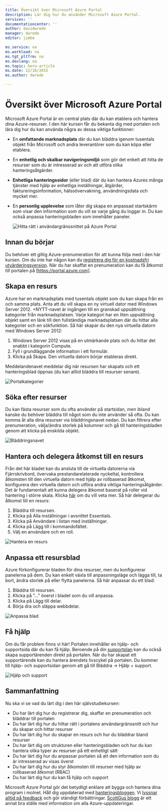 ```yaml
---
title: Översikt över Microsoft Azure Portal
description: Lär dig hur du använder Microsoft Azure Portal.
services: ''
documentationcenter: ''
author: davidwrede
manager: dwrede
editor: jimbe

ms.service: na
ms.workload: na
ms.tgt_pltfrm: na
ms.devlang: na
ms.topic: hero-article
ms.date: 12/16/2015
ms.author: dwrede

---
```

# Översikt över Microsoft Azure Portal
Microsoft Azure Portal är en central plats där du kan etablera och hantera dina Azure-resurser.  I den här kursen får du bekanta dig med portalen och lära dig hur du kan använda några av dessa viktiga funktioner:

* En **omfattande marknadsplats** där du kan bläddra igenom tusentals objekt från Microsoft och andra leverantörer som du kan köpa eller etablera.
* En **enhetlig och skalbar navigeringsmiljö** som gör det enkelt att hitta de resurser som du är intresserad av och att utföra olika hanteringsåtgärder.
* **Enhetliga hanteringssidor** (eller blad) där du kan hantera Azures många tjänster med hjälp av enhetliga inställningar, åtgärder, faktureringsinformation, hälsoövervakning, användningsdata och mycket mer.
* En **personlig upplevelse** som låter dig skapa en anpassad startskärm som visar den information som du vill se varje gång du loggar in.  Du kan också anpassa hanteringsbladen som innehåller paneler.
  
  ![Hitta rätt i användargränssnittet på Azure Portal][UIOrientation]

## Innan du börjar
Du behöver ett giltig Azure-prenumeration för att kunna följa med i den här kursen.  Om du inte har någon kan du [registrera dig för en kostnadsfri utvärderingsversion](https://azure.microsoft.com/pricing/free-trial/).  När du har skaffat en prenumeration kan du få åtkomst till portalen på [https://portal.azure.com].

## Skapa en resurs
Azure har en marknadsplats med tusentals objekt som du kan skapa från en och samma plats.  Anta att du vill skapa en ny virtuell dator med Windows Server 2012.  +NYTT-navet är ingången till en granskad uppsättning kategorier från marknadsplatsen.  Varje kategori har en liten uppsättning objekt samt en länk till den fullständiga marknadsplatsen där du hittar alla kategorier och en sökfunktion. Så här skapar du den nya virtuella datorn med Windows Server 2012:  

1. Windows Server 2012 visas på en utmärkande plats och du hittar det snabbt i kategorin Compute.  
2. Fyll i grundläggande information i ett formulär.
3. Klicka på Skapa. Den virtuella datorn börjar etableras direkt.

Meddelandenavet meddelar dig när resursen har skapats och ett hanteringsblad öppnas (du kan alltid bläddra till resurser senare).

![Portalkategorier][PortalCategories]

## Söka efter resurser
Du kan fästa resurser som du ofta använder på startsidan, men ibland kanske du behöver bläddra till något som du inte använder så ofta.  Du kan komma åt alla dina resurser via bläddringsnavet nedan.  Du kan filtrera efter prenumeration, välja/ändra storlek på kolumner och gå till hanteringsbladen genom att klicka på enskilda objekt.

![Bläddringsnavet][BrowseHub]

## Hantera och delegera åtkomst till en resurs
Från det här bladet kan du ansluta till de virtuella datorerna via Fjärrskrivbord, övervaka prestandarelaterade nyckeltal, kontrollera åtkomsten till den virtuella datorn med hjälp av rollbaserad åtkomst, konfigurera den virtuella datorn och utföra andra viktiga hanteringsåtgärder.  Det är fundamentalt att kunna delegera åtkomst baserat på roller vid hantering i större skala.  Klicka [här](active-directory/role-based-access-control-configure.md) om du vill veta mer. Så här delegerar du åtkomst till en resurs:

1. Bläddra till resursen.
2. Klicka på Alla inställningar i avsnittet Essentials.
3. Klicka på Användare i listan med inställningar.
4. Klicka på Lägg till i kommandofältet.
5. Välj en användare och en roll.

![Hantera en resurs][ManageResource]

## Anpassa ett resursblad
Azure förkonfigurerar bladen för dina resurser, men du konfigurerar panelerna på dem.  Du kan enkelt växla till anpassningsläge och lägga till, ta bort, ändra storlek på eller flytta panelerna. Så här anpassar du ett blad:

1. Bläddra till resursen.
2. Klicka på ”...” överst i bladet som du vill anpassa.
3. Klicka på Lägg till delar.
4. Börja dra och släppa webbdelar.  

![Anpassa blad][CustomizeBlades]

## Få hjälp
Om du får problem finns vi här!  Portalen innehåller en hjälp- och supportsida där du kan få hjälp.  Beroende på din [supportplan](https://azure.microsoft.com/support/plans/) kan du också skapa supportärenden direkt på portalen.  När du har skapat ett supportärende kan du hantera ärendets livscykel på portalen. Du kommer till hjälp- och supportsidan genom att gå till Bläddra -> Hjälp + support.  

![Hjälp och support][HelpSupport]

## Sammanfattning
Nu ska vi se vad du lärt dig i den här självstudiekursen:

* Du har lärt dig hur du registrerar dig, skaffar en prenumeration och bläddrar till portalen
* Du har lärt dig hur du hittar rätt i portalens användargränssnitt och hur du skapar och hittar resurser
* Du har lärt dig hur du skapar en resurs och hur du bläddrar bland resurser
* Du har lärt dig om strukturen eller hanteringsbladen och hur du kan hantera olika typer av resurser på ett enhetligt sätt
* Du har lärt dig hur du anpassar portalen så att den information som du är intresserad av visas överst
* Du har lärt dig hur du styr åtkomsten till resurser med hjälp av rollbaserad åtkomst (RBAC)
* Du har lärt dig hur du kan få hjälp och support

Microsoft Azure Portal gör det betydligt enklare att bygga och hantera dina program i molnet.  Håll dig uppdaterad med [hanteringsbloggen](https://azure.microsoft.com/blog/topics/management/). Vi [lyssnar alltid på feedback](https://feedback.azure.com/forums/223579-azure-preview-portal/) och gör ständigt förbättringar.  [ScottGus blogg](http://weblogs.asp.net/scottgu) är ett annat bra ställe med information om alla Azure-uppdateringar.

[UIOrientation]: ./media/azure-portal-how-to-use/azure_portal_1.png
[PortalCategories]: ./media/azure-portal-how-to-use/azure_portal_2.png
[BrowseHub]: ./media/azure-portal-how-to-use/azure_portal_3.png
[ManageResource]: ./media/azure-portal-how-to-use/azure_portal_4.png
[CustomizeBlades]: ./media/azure-portal-how-to-use/azure_portal_5.png
[HelpSupport]: ./media/azure-portal-how-to-use/azure_portal_6.png



<!--HONumber=Sep16_HO3-->


